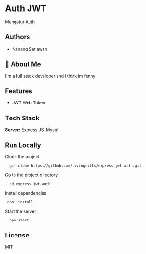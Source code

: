 
# Auth JWT
Mengatur Auth

## Authors

- [Nanang Setiawan](https://github.com/livingdolls/)


## 🚀 About Me
I'm a full stack developer and i think im funny


## Features

- JWT Web Token
## Tech Stack

**Server:** Express JS, Mysql

## Run Locally

Clone the project

```bash
  git clone https://github.com/livingdolls/express-jwt-auth.git
```

Go to the project directory

```bash
  cd express-jwt-auth
```

Install dependencies

```bash
 npm  install
```

Start the server

```bash
  npm start
```


## License

[MIT](https://choosealicense.com/licenses/mit/)
